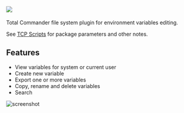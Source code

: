 # [![](https://img.shields.io/chocolatey/v/tcp-envvars.svg?color=red&label=tcp-envvars)](https://chocolatey.org/packages/tcp-envvars)

Total Commander file system plugin for environment variables editing.

See [TCP Scripts](https://chocolatey.org/packages/tcps) for package parameters and other notes.

## Features

- View variables for system or current user
- Create new variable
- Export one or more variables
- Copy, rename and delete variables
- Search

![screenshot](https://cdn.rawgit.com/majkinetor/chocolatey/master/tcp/tcp-envvars/screenshot.png)
